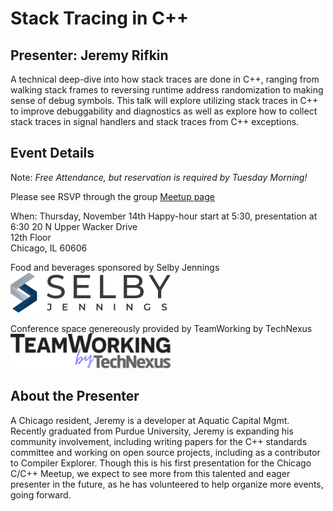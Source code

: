 # Stack Tracing in C++

## Presenter: Jeremy Rifkin

A technical deep-dive into how stack traces are done in C++, ranging from walking stack frames to reversing runtime address randomization to making sense of debug symbols. This talk will explore utilizing stack traces in C++ to improve debuggability and diagnostics as well as explore how to collect stack traces in signal handlers and stack traces from C++ exceptions.

## Event Details

Note: *Free Attendance, but reservation is required by Tuesday Morning!* 

Please see RSVP through the group [Meetup page](https://www.meetup.com/chicago-c-cpp-users-group/events/304442574/)

When: Thursday, November 14th
Happy-hour start at 5:30, presentation at 6:30
20 N Upper Wacker Drive  
12th Floor  
Chicago, IL 60606 

Food and beverages sponsored by Selby Jennings  
[![Selby Jennings](../logos/selby_jennings_2022_small.png)](https://www.selbyjennings.com/)

Conference space genereously provided by TeamWorking by TechNexus  
[![TeamWorking by TechNexus](../logos/team_working_by_tech_nexus_2022_small.png)](https://teamworking.vc/)

## About the Presenter

A Chicago resident, Jeremy is a developer at Aquatic Capital Mgmt. Recently graduated from Purdue University, Jeremy is expanding his community involvement, including writing papers for the C++ standards committee and working on open source projects, including as a contributor to Compiler Explorer. Though this is his first presentation for the Chicago C/C++ Meetup, we expect to see more from this talented and eager presenter in the future, as he has volunteered to help organize more events, going forward.


